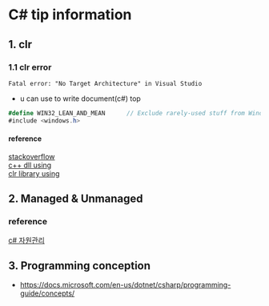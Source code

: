 # C# tip information 

## 1. clr

### 1.1 clr error 

```
Fatal error: "No Target Architecture" in Visual Studio
```
- u can use to write document(c#) top 

```c#
#define WIN32_LEAN_AND_MEAN      // Exclude rarely-used stuff from Windows headers
#include <windows.h>
```

#### reference 
[stackoverflow](https://stackoverflow.com/questions/4845198/fatal-error-no-target-architecture-in-visual-studio)  
[c++ dll using](https://cypsw.tistory.com/entry/C-C-DLL-%EC%9D%84-%EC%82%AC%EC%9A%A9%ED%95%98%EA%B8%B0)  
[clr library using](https://m.blog.naver.com/PostView.naver?isHttpsRedirect=true&blogId=jackylim&logNo=100119927187)  

## 2. Managed & Unmanaged 

### reference 

[c# 자원관리](https://gammabeta.tistory.com/1538)  


## 3. Programming conception 

- https://docs.microsoft.com/en-us/dotnet/csharp/programming-guide/concepts/

